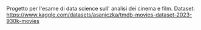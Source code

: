 Progetto per l'esame di data science sull' analisi dei cinema e film.
Dataset: https://www.kaggle.com/datasets/asaniczka/tmdb-movies-dataset-2023-930k-movies
